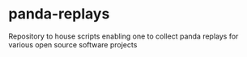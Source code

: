 # panda-replays
Repository to house scripts enabling one to collect panda replays for various open source software projects
